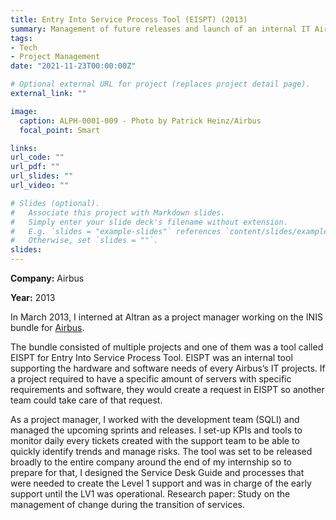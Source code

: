 ```yaml
---
title: Entry Into Service Process Tool (EISPT) (2013)
summary: Management of future releases and launch of an internal IT Airbus tool
tags:
- Tech
- Project Management
date: "2021-11-23T00:00:00Z"

# Optional external URL for project (replaces project detail page).
external_link: ""

image:
  caption: ALPH-0001-009 - Photo by Patrick Heinz/Airbus
  focal_point: Smart

links:
url_code: ""
url_pdf: ""
url_slides: ""
url_video: ""

# Slides (optional).
#   Associate this project with Markdown slides.
#   Simply enter your slide deck's filename without extension.
#   E.g. `slides = "example-slides"` references `content/slides/example-slides.md`.
#   Otherwise, set `slides = ""`.
slides: 
---
```


**Company:** Airbus

**Year:** 2013

In March 2013, I interned at Altran as a project manager working on the INIS bundle for [Airbus](https://www.airbus.com/en).

The bundle consisted of multiple projects and one of them was a tool called EISPT for Entry Into Service Process Tool. EISPT was an internal tool supporting the hardware and software needs of every Airbus’s IT projects. If a project required to have a specific amount of servers with specific requirements and software, they would create a request in EISPT so another team could take care of that request.

As a project manager, I worked with the development team (SQLI) and managed the upcoming sprints and releases. I set-up KPIs and tools to monitor daily every tickets created with the support team to be able to quickly identify trends and manage risks. The tool was set to be released broadly to the entire company around the end of my internship so to prepare for that, I designed the Service Desk Guide and processes that were needed to create the Level 1 support and was in charge of the early support until the LV1 was operational.
Research paper: Study on the management of change during the transition of services.
